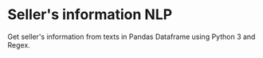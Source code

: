 # Seller's information NLP
Get seller's information from texts in Pandas Dataframe using Python 3 and Regex.
